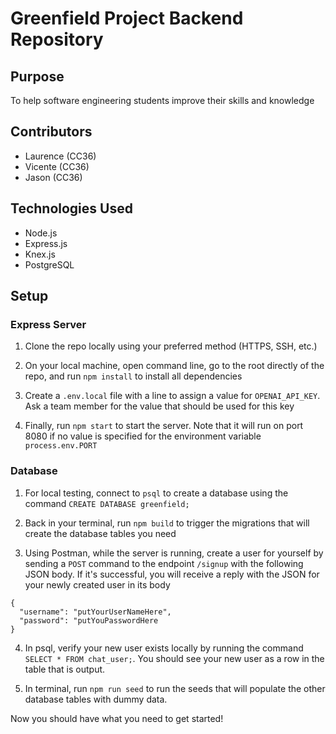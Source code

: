 # Greenfield Project Backend Repository

## Purpose

To help software engineering students improve their skills and knowledge

## Contributors

- Laurence (CC36)
- Vicente (CC36)
- Jason (CC36)

## Technologies Used

- Node.js
- Express.js
- Knex.js
- PostgreSQL

## Setup
### Express Server

1. Clone the repo locally using your preferred method (HTTPS, SSH, etc.)

2. On your local machine, open command line, go to the root directly of the repo, and run `npm install` to install all dependencies

3. Create a `.env.local` file with a line to assign a value for `OPENAI_API_KEY`. Ask a team member for the value that should be used for this key

4. Finally, run `npm start` to start the server. Note that it will run on port 8080 if no value is specified for the environment variable `process.env.PORT`

### Database

1. For local testing, connect to `psql` to create a database using the command `CREATE DATABASE greenfield;`

2. Back in your terminal, run `npm build` to trigger the migrations that will create the database tables you need

3. Using Postman, while the server is running, create a user for yourself by sending a `POST` command to the endpoint `/signup` with the following JSON body. If it's successful, you will receive a reply with the JSON for your newly created user in its body

```
{
  "username": "putYourUserNameHere",
  "password": "putYouPasswordHere
}

```

4. In psql, verify your new user exists locally by running the command `SELECT * FROM chat_user;`. You should see your new user as a row in the table that is output.

5. In terminal, run `npm run seed` to run the seeds that will populate the other database tables with dummy data.

Now you should have what you need to get started!